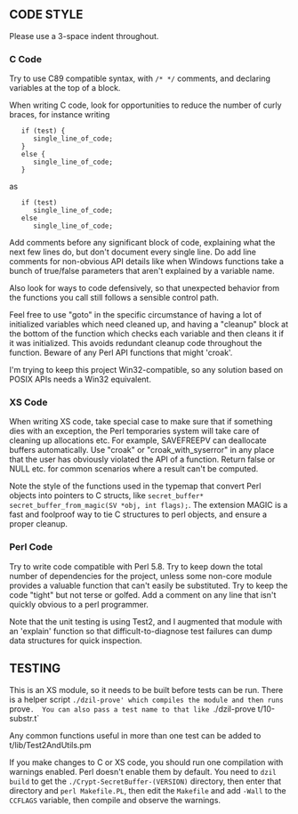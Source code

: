 ## CODE STYLE

Please use a 3-space indent throughout.

### C Code

Try to use C89 compatible syntax, with `/* */` comments, and declaring variables at the top of
a block.

When writing C code, look for opportunities to reduce the number of curly braces, for instance
writing

```
   if (test) {
      single_line_of_code;
   }
   else {
      single_line_of_code;
   }
```

as

```
   if (test)
      single_line_of_code;
   else
      single_line_of_code;
```

Add comments before any significant block of code, explaining what the next few lines
do, but don't document every single line.  Do add line comments for non-obvious API details like
when Windows functions take a bunch of true/false parameters that aren't explained by a variable
name.

Also look for ways to code defensively, so that unexpected behavior from the functions you call
still follows a sensible control path.

Feel free to use "goto" in the specific circumstance of having a lot of initialized variables
which need cleaned up, and having a "cleanup" block at the bottom of the function which checks
each variable and then cleans it if it was initialized.  This avoids redundant cleanup code
throughout the function.  Beware of any Perl API functions that might 'croak'.

I'm trying to keep this project Win32-compatible, so any solution based on POSIX APIs needs a
Win32 equivalent.

### XS Code

When writing XS code, take special case to make sure that if something dies with an exception,
the Perl temporaries system will take care of cleaning up allocations etc.  For example,
SAVEFREEPV can deallocate buffers automatically.  Use "croak" or "croak_with_syserror" in any
place that the user has obviously violated the API of a function.  Return false or NULL etc.
for common scenarios where a result can't be computed.

Note the style of the functions used in the typemap that convert Perl objects into pointers to
C structs, like `secret_buffer* secret_buffer_from_magic(SV *obj, int flags);`.  The extension
MAGIC is a fast and foolproof way to tie C structures to perl objects, and ensure a proper
cleanup.

### Perl Code

Try to write code compatible with Perl 5.8.  Try to keep down the total number of dependencies
for the project, unless some non-core module provides a valuable function that can't easily be
substituted.  Try to keep the code "tight" but not terse or golfed.  Add a comment on any line
that isn't quickly obvious to a perl programmer.

Note that the unit testing is using Test2, and I augmented that module with an 'explain'
function so that difficult-to-diagnose test failures can dump data structures for quick
inspection.

TESTING
-------

This is an XS module, so it needs to be built before tests can be run.  There is a helper
script `./dzil-prove' which compiles the module and then runs `prove`.  You can also pass a
test name to that like `./dzil-prove t/10-substr.t`

Any common functions useful in more than one test can be added to t/lib/Test2AndUtils.pm

If you make changes to C or XS code, you should run one compilation with warnings enabled.
Perl doesn't enable them by default.  You need to `dzil build` to get the
`./Crypt-SecretBuffer-(VERSION)` directory, then enter that directory and `perl Makefile.PL`,
then edit the `Makefile` and add `-Wall` to the `CCFLAGS` variable, then compile and observe
the warnings.
